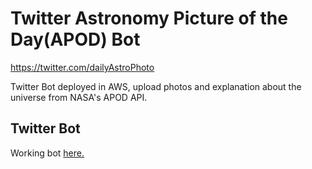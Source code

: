 # Twitter Astronomy Picture of the Day(APOD) Bot

https://twitter.com/dailyAstroPhoto

Twitter Bot deployed in AWS, upload photos and explanation about the universe from NASA's APOD API.

## Twitter Bot

Working bot [here.](https://twitter.com/dailyAstroPhoto)  
